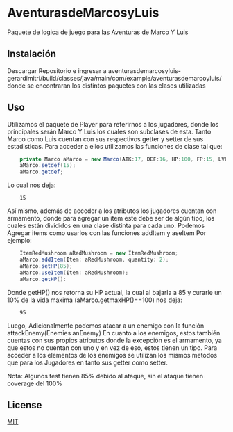 # AventurasdeMarcosyLuis

Paquete de logica de juego para las Aventuras de Marco Y Luis

## Instalación

Descargar Repositorio e ingresar a aventurasdemarcosyluis-gerardimitri/build/classes/java/main/com/example/aventurasdemarcoyluis/ donde se encontraran los distintos paquetes con las clases utilizadas


## Uso

Utilizamos el paquete de Player para referirnos a los jugadores, donde los principales serán Marco Y Luis los cuales son subclases de esta.
Tanto Marco como Luis cuentan con sus respectivos getter y setter de sus estadisticas.
Para acceder a ellos utilizamos las funciones de clase tal que:

```java
	private Marco aMarco = new Marco(ATK:17, DEF:16, HP:100, FP:15, LVL:1);
	aMarco.setdef(15);
	aMarco.getdef;
```

Lo cual nos deja:
```
	15
```

Así mismo, además de acceder a los atributos los jugadores cuentan con armamento, donde para agregar un item este debe ser de algún tipo, los cuales están divididos en una clase distinta para cada uno.
Podemos Agregar items como usarlos con las funciones addItem y aseItem
Por ejemplo:

```java
	ItemRedMushroom aRedMushroom = new ItemRedMushroom;
	aMarco.addItem(Item: aRedMushroom, quantity: 2);
	aMarco.setHP(85);
	aMarco.useItem(Item: aRedMushroom);
	aMarco.getHP():
```
Donde getHP() nos retorna su HP actual, la cual al bajarla a 85 y curarle un 10% de la vida maxima (aMarco.getmaxHP()==100) nos deja:
```
	95
```
Luego, Adicionalmente podemos atacar a un enemigo con la función attackEnemy(Enemies anEnemy)
En cuanto a los enemigos, estos también cuentas con sus propios atributos donde la excepción es el armamento, ya que estos no cuentan con uno y en vez de eso, estos tienen un tipo.
Para acceder a los elementos de los enemigos se utilizan los mismos metodos que para los Jugadores en tanto sus getter como setter.

Nota:
Algunos test tienen 85% debido al ataque, sin el ataque tienen coverage del 100%

## License
[MIT](https://choosealicense.com/licenses/mit/)
